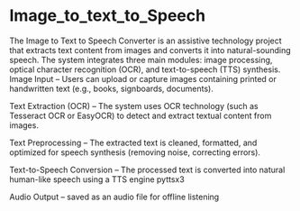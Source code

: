 # Image_to_text_to_Speech
The Image to Text to Speech Converter is an assistive technology project that extracts text content from images and converts it into natural-sounding speech. The system integrates three main modules: image processing, optical character recognition (OCR), and text-to-speech (TTS) synthesis.
Image Input – Users can upload or capture images containing printed or handwritten text (e.g., books, signboards, documents).

Text Extraction (OCR) – The system uses OCR technology (such as Tesseract OCR or EasyOCR) to detect and extract textual content from images.

Text Preprocessing – The extracted text is cleaned, formatted, and optimized for speech synthesis (removing noise, correcting errors).

Text-to-Speech Conversion – The processed text is converted into natural human-like speech using a TTS engine  pyttsx3

Audio Output – saved as an audio file for offline listening
